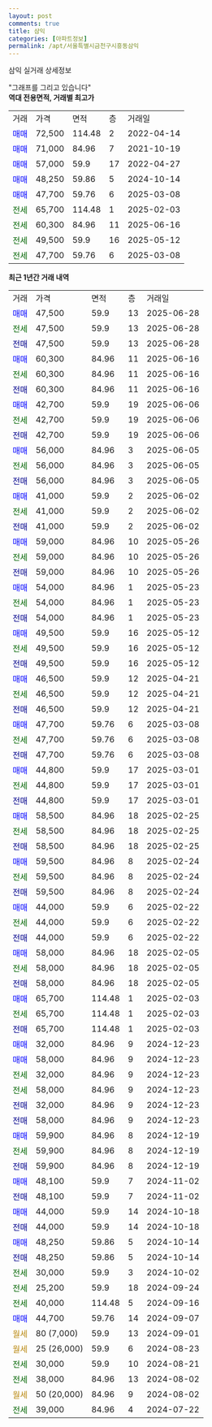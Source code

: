 ```yaml
---
layout: post
comments: true
title: 삼익
categories: [아파트정보]
permalink: /apt/서울특별시금천구시흥동삼익
---
```


삼익 실거래 상세정보

<script type="text/javascript">
  google.charts.load('current', {'packages':['line', 'corechart']});
  google.charts.setOnLoadCallback(drawChart);

  function drawChart() {
    var data = new google.visualization.DataTable();
    data.addColumn('date', '거래일');
    data.addColumn('number', "매매");
    data.addColumn('number', "전세");
    data.addColumn('number', "전매");

    data.addRows([[new Date(Date.parse("2025-06-28")), 47500, null, null], [new Date(Date.parse("2025-06-28")), null, 47500, null], [new Date(Date.parse("2025-06-28")), null, null, 47500], [new Date(Date.parse("2025-06-16")), 60300, null, null], [new Date(Date.parse("2025-06-16")), null, 60300, null], [new Date(Date.parse("2025-06-16")), null, null, 60300], [new Date(Date.parse("2025-06-06")), 42700, null, null], [new Date(Date.parse("2025-06-06")), null, 42700, null], [new Date(Date.parse("2025-06-06")), null, null, 42700], [new Date(Date.parse("2025-06-05")), 56000, null, null], [new Date(Date.parse("2025-06-05")), null, 56000, null], [new Date(Date.parse("2025-06-05")), null, null, 56000], [new Date(Date.parse("2025-06-02")), 41000, null, null], [new Date(Date.parse("2025-06-02")), null, 41000, null], [new Date(Date.parse("2025-06-02")), null, null, 41000], [new Date(Date.parse("2025-05-26")), 59000, null, null], [new Date(Date.parse("2025-05-26")), null, 59000, null], [new Date(Date.parse("2025-05-26")), null, null, 59000], [new Date(Date.parse("2025-05-23")), 54000, null, null], [new Date(Date.parse("2025-05-23")), null, 54000, null], [new Date(Date.parse("2025-05-23")), null, null, 54000], [new Date(Date.parse("2025-05-12")), 49500, null, null], [new Date(Date.parse("2025-05-12")), null, 49500, null], [new Date(Date.parse("2025-05-12")), null, null, 49500], [new Date(Date.parse("2025-04-21")), 46500, null, null], [new Date(Date.parse("2025-04-21")), null, 46500, null], [new Date(Date.parse("2025-04-21")), null, null, 46500], [new Date(Date.parse("2025-03-08")), 47700, null, null], [new Date(Date.parse("2025-03-08")), null, 47700, null], [new Date(Date.parse("2025-03-08")), null, null, 47700], [new Date(Date.parse("2025-03-01")), 44800, null, null], [new Date(Date.parse("2025-03-01")), null, 44800, null], [new Date(Date.parse("2025-03-01")), null, null, 44800], [new Date(Date.parse("2025-02-25")), 58500, null, null], [new Date(Date.parse("2025-02-25")), null, 58500, null], [new Date(Date.parse("2025-02-25")), null, null, 58500], [new Date(Date.parse("2025-02-24")), 59500, null, null], [new Date(Date.parse("2025-02-24")), null, 59500, null], [new Date(Date.parse("2025-02-24")), null, null, 59500], [new Date(Date.parse("2025-02-22")), 44000, null, null], [new Date(Date.parse("2025-02-22")), null, 44000, null], [new Date(Date.parse("2025-02-22")), null, null, 44000], [new Date(Date.parse("2025-02-05")), 58000, null, null], [new Date(Date.parse("2025-02-05")), null, 58000, null], [new Date(Date.parse("2025-02-05")), null, null, 58000], [new Date(Date.parse("2025-02-03")), 65700, null, null], [new Date(Date.parse("2025-02-03")), null, 65700, null], [new Date(Date.parse("2025-02-03")), null, null, 65700], [new Date(Date.parse("2024-12-23")), 32000, null, null], [new Date(Date.parse("2024-12-23")), 58000, null, null], [new Date(Date.parse("2024-12-23")), null, 32000, null], [new Date(Date.parse("2024-12-23")), null, 58000, null], [new Date(Date.parse("2024-12-23")), null, null, 32000], [new Date(Date.parse("2024-12-23")), null, null, 58000], [new Date(Date.parse("2024-12-19")), 59900, null, null], [new Date(Date.parse("2024-12-19")), null, 59900, null], [new Date(Date.parse("2024-12-19")), null, null, 59900], [new Date(Date.parse("2024-11-02")), 48100, null, null], [new Date(Date.parse("2024-11-02")), null, null, 48100], [new Date(Date.parse("2024-10-18")), 44000, null, null], [new Date(Date.parse("2024-10-18")), null, null, 44000], [new Date(Date.parse("2024-10-14")), 48250, null, null], [new Date(Date.parse("2024-10-14")), null, null, 48250], [new Date(Date.parse("2024-10-02")), null, 30000, null], [new Date(Date.parse("2024-09-24")), null, 25200, null], [new Date(Date.parse("2024-09-16")), null, 40000, null], [new Date(Date.parse("2024-09-07")), 44700, null, null], [new Date(Date.parse("2024-09-01")), null, null, null], [new Date(Date.parse("2024-08-23")), null, null, null], [new Date(Date.parse("2024-08-21")), null, 30000, null], [new Date(Date.parse("2024-08-02")), null, 38000, null], [new Date(Date.parse("2024-08-02")), null, null, null], [new Date(Date.parse("2024-07-22")), null, 39000, null]]);

    var options = {
      hAxis: {
        format: 'yyyy/MM/dd'
      },    
      lineWidth: 0,
      pointsVisible: true,    
      title: '최근 1년간 유형별 실거래가 분포',
      legend: { position: 'bottom' }
    };

    var formatter = new google.visualization.NumberFormat({pattern:'###,###'} );
    formatter.format(data, 1);
    formatter.format(data, 2);
    
    setTimeout(function() {
        var chart = new google.visualization.LineChart(document.getElementById('columnchart_material'));
        chart.draw(data, (options));
        document.getElementById('loading').style.display = 'none';
    }, 200);
  }
</script>


<div id="loading" style="z-index:20; display: block; margin-left: 0px">"그래프를 그리고 있습니다"</div>
<div id="columnchart_material" style="width: 95%; margin-left: 0px; display: block"></div>
<!-- contents start -->
<b>역대 전용면적, 거래별 최고가</b>
<table class="sortable">
    <tr>
      <td>거래</td>
      <td>가격</td>
      <td>면적</td>
      <td>층</td>
      <td>거래일</td>
    </tr>
        <tr>
          <td><a style="color: blue">매매</a></td>
          <td>72,500</td>
          <td>114.48</td>
          <td>2</td>
          <td>2022-04-14</td>
        </tr>            <tr>
          <td><a style="color: blue">매매</a></td>
          <td>71,000</td>
          <td>84.96</td>
          <td>7</td>
          <td>2021-10-19</td>
        </tr>            <tr>
          <td><a style="color: blue">매매</a></td>
          <td>57,000</td>
          <td>59.9</td>
          <td>17</td>
          <td>2022-04-27</td>
        </tr>            <tr>
          <td><a style="color: blue">매매</a></td>
          <td>48,250</td>
          <td>59.86</td>
          <td>5</td>
          <td>2024-10-14</td>
        </tr>            <tr>
          <td><a style="color: blue">매매</a></td>
          <td>47,700</td>
          <td>59.76</td>
          <td>6</td>
          <td>2025-03-08</td>
        </tr>        
        <tr>
              <td><a style="color: darkgreen">전세</a></td>
              <td>65,700</td>
              <td>114.48</td>
              <td>1</td>
              <td>2025-02-03</td>
            </tr>            <tr>
              <td><a style="color: darkgreen">전세</a></td>
              <td>60,300</td>
              <td>84.96</td>
              <td>11</td>
              <td>2025-06-16</td>
            </tr>            <tr>
              <td><a style="color: darkgreen">전세</a></td>
              <td>49,500</td>
              <td>59.9</td>
              <td>16</td>
              <td>2025-05-12</td>
            </tr>            <tr>
              <td><a style="color: darkgreen">전세</a></td>
              <td>47,700</td>
              <td>59.76</td>
              <td>6</td>
              <td>2025-03-08</td>
            </tr>        
    
</table>

<b>최근 1년간 거래 내역</b>

<table class="sortable">
    <tr>
      <td>거래</td>
      <td>가격</td>
      <td>면적</td>
      <td>층</td>
      <td>거래일</td>
    </tr>
    <tr>
      <td><a style="color: blue">매매</a></td>
      <td>47,500</td>
      <td>59.9</td>
      <td>13</td>
      <td>2025-06-28</td>
    </tr>          <tr>
      <td><a style="color: darkgreen">전세</a></td>
      <td>47,500</td>
      <td>59.9</td>
      <td>13</td>
      <td>2025-06-28</td>
    </tr>          <tr>
      <td><a style="color: darkblue">전매</a></td>
      <td>47,500</td>
      <td>59.9</td>
      <td>13</td>
      <td>2025-06-28</td>
    </tr>          <tr>
      <td><a style="color: blue">매매</a></td>
      <td>60,300</td>
      <td>84.96</td>
      <td>11</td>
      <td>2025-06-16</td>
    </tr>          <tr>
      <td><a style="color: darkgreen">전세</a></td>
      <td>60,300</td>
      <td>84.96</td>
      <td>11</td>
      <td>2025-06-16</td>
    </tr>          <tr>
      <td><a style="color: darkblue">전매</a></td>
      <td>60,300</td>
      <td>84.96</td>
      <td>11</td>
      <td>2025-06-16</td>
    </tr>          <tr>
      <td><a style="color: blue">매매</a></td>
      <td>42,700</td>
      <td>59.9</td>
      <td>19</td>
      <td>2025-06-06</td>
    </tr>          <tr>
      <td><a style="color: darkgreen">전세</a></td>
      <td>42,700</td>
      <td>59.9</td>
      <td>19</td>
      <td>2025-06-06</td>
    </tr>          <tr>
      <td><a style="color: darkblue">전매</a></td>
      <td>42,700</td>
      <td>59.9</td>
      <td>19</td>
      <td>2025-06-06</td>
    </tr>          <tr>
      <td><a style="color: blue">매매</a></td>
      <td>56,000</td>
      <td>84.96</td>
      <td>3</td>
      <td>2025-06-05</td>
    </tr>          <tr>
      <td><a style="color: darkgreen">전세</a></td>
      <td>56,000</td>
      <td>84.96</td>
      <td>3</td>
      <td>2025-06-05</td>
    </tr>          <tr>
      <td><a style="color: darkblue">전매</a></td>
      <td>56,000</td>
      <td>84.96</td>
      <td>3</td>
      <td>2025-06-05</td>
    </tr>          <tr>
      <td><a style="color: blue">매매</a></td>
      <td>41,000</td>
      <td>59.9</td>
      <td>2</td>
      <td>2025-06-02</td>
    </tr>          <tr>
      <td><a style="color: darkgreen">전세</a></td>
      <td>41,000</td>
      <td>59.9</td>
      <td>2</td>
      <td>2025-06-02</td>
    </tr>          <tr>
      <td><a style="color: darkblue">전매</a></td>
      <td>41,000</td>
      <td>59.9</td>
      <td>2</td>
      <td>2025-06-02</td>
    </tr>          <tr>
      <td><a style="color: blue">매매</a></td>
      <td>59,000</td>
      <td>84.96</td>
      <td>10</td>
      <td>2025-05-26</td>
    </tr>          <tr>
      <td><a style="color: darkgreen">전세</a></td>
      <td>59,000</td>
      <td>84.96</td>
      <td>10</td>
      <td>2025-05-26</td>
    </tr>          <tr>
      <td><a style="color: darkblue">전매</a></td>
      <td>59,000</td>
      <td>84.96</td>
      <td>10</td>
      <td>2025-05-26</td>
    </tr>          <tr>
      <td><a style="color: blue">매매</a></td>
      <td>54,000</td>
      <td>84.96</td>
      <td>1</td>
      <td>2025-05-23</td>
    </tr>          <tr>
      <td><a style="color: darkgreen">전세</a></td>
      <td>54,000</td>
      <td>84.96</td>
      <td>1</td>
      <td>2025-05-23</td>
    </tr>          <tr>
      <td><a style="color: darkblue">전매</a></td>
      <td>54,000</td>
      <td>84.96</td>
      <td>1</td>
      <td>2025-05-23</td>
    </tr>          <tr>
      <td><a style="color: blue">매매</a></td>
      <td>49,500</td>
      <td>59.9</td>
      <td>16</td>
      <td>2025-05-12</td>
    </tr>          <tr>
      <td><a style="color: darkgreen">전세</a></td>
      <td>49,500</td>
      <td>59.9</td>
      <td>16</td>
      <td>2025-05-12</td>
    </tr>          <tr>
      <td><a style="color: darkblue">전매</a></td>
      <td>49,500</td>
      <td>59.9</td>
      <td>16</td>
      <td>2025-05-12</td>
    </tr>          <tr>
      <td><a style="color: blue">매매</a></td>
      <td>46,500</td>
      <td>59.9</td>
      <td>12</td>
      <td>2025-04-21</td>
    </tr>          <tr>
      <td><a style="color: darkgreen">전세</a></td>
      <td>46,500</td>
      <td>59.9</td>
      <td>12</td>
      <td>2025-04-21</td>
    </tr>          <tr>
      <td><a style="color: darkblue">전매</a></td>
      <td>46,500</td>
      <td>59.9</td>
      <td>12</td>
      <td>2025-04-21</td>
    </tr>          <tr>
      <td><a style="color: blue">매매</a></td>
      <td>47,700</td>
      <td>59.76</td>
      <td>6</td>
      <td>2025-03-08</td>
    </tr>          <tr>
      <td><a style="color: darkgreen">전세</a></td>
      <td>47,700</td>
      <td>59.76</td>
      <td>6</td>
      <td>2025-03-08</td>
    </tr>          <tr>
      <td><a style="color: darkblue">전매</a></td>
      <td>47,700</td>
      <td>59.76</td>
      <td>6</td>
      <td>2025-03-08</td>
    </tr>          <tr>
      <td><a style="color: blue">매매</a></td>
      <td>44,800</td>
      <td>59.9</td>
      <td>17</td>
      <td>2025-03-01</td>
    </tr>          <tr>
      <td><a style="color: darkgreen">전세</a></td>
      <td>44,800</td>
      <td>59.9</td>
      <td>17</td>
      <td>2025-03-01</td>
    </tr>          <tr>
      <td><a style="color: darkblue">전매</a></td>
      <td>44,800</td>
      <td>59.9</td>
      <td>17</td>
      <td>2025-03-01</td>
    </tr>          <tr>
      <td><a style="color: blue">매매</a></td>
      <td>58,500</td>
      <td>84.96</td>
      <td>18</td>
      <td>2025-02-25</td>
    </tr>          <tr>
      <td><a style="color: darkgreen">전세</a></td>
      <td>58,500</td>
      <td>84.96</td>
      <td>18</td>
      <td>2025-02-25</td>
    </tr>          <tr>
      <td><a style="color: darkblue">전매</a></td>
      <td>58,500</td>
      <td>84.96</td>
      <td>18</td>
      <td>2025-02-25</td>
    </tr>          <tr>
      <td><a style="color: blue">매매</a></td>
      <td>59,500</td>
      <td>84.96</td>
      <td>8</td>
      <td>2025-02-24</td>
    </tr>          <tr>
      <td><a style="color: darkgreen">전세</a></td>
      <td>59,500</td>
      <td>84.96</td>
      <td>8</td>
      <td>2025-02-24</td>
    </tr>          <tr>
      <td><a style="color: darkblue">전매</a></td>
      <td>59,500</td>
      <td>84.96</td>
      <td>8</td>
      <td>2025-02-24</td>
    </tr>          <tr>
      <td><a style="color: blue">매매</a></td>
      <td>44,000</td>
      <td>59.9</td>
      <td>6</td>
      <td>2025-02-22</td>
    </tr>          <tr>
      <td><a style="color: darkgreen">전세</a></td>
      <td>44,000</td>
      <td>59.9</td>
      <td>6</td>
      <td>2025-02-22</td>
    </tr>          <tr>
      <td><a style="color: darkblue">전매</a></td>
      <td>44,000</td>
      <td>59.9</td>
      <td>6</td>
      <td>2025-02-22</td>
    </tr>          <tr>
      <td><a style="color: blue">매매</a></td>
      <td>58,000</td>
      <td>84.96</td>
      <td>18</td>
      <td>2025-02-05</td>
    </tr>          <tr>
      <td><a style="color: darkgreen">전세</a></td>
      <td>58,000</td>
      <td>84.96</td>
      <td>18</td>
      <td>2025-02-05</td>
    </tr>          <tr>
      <td><a style="color: darkblue">전매</a></td>
      <td>58,000</td>
      <td>84.96</td>
      <td>18</td>
      <td>2025-02-05</td>
    </tr>          <tr>
      <td><a style="color: blue">매매</a></td>
      <td>65,700</td>
      <td>114.48</td>
      <td>1</td>
      <td>2025-02-03</td>
    </tr>          <tr>
      <td><a style="color: darkgreen">전세</a></td>
      <td>65,700</td>
      <td>114.48</td>
      <td>1</td>
      <td>2025-02-03</td>
    </tr>          <tr>
      <td><a style="color: darkblue">전매</a></td>
      <td>65,700</td>
      <td>114.48</td>
      <td>1</td>
      <td>2025-02-03</td>
    </tr>          <tr>
      <td><a style="color: blue">매매</a></td>
      <td>32,000</td>
      <td>84.96</td>
      <td>9</td>
      <td>2024-12-23</td>
    </tr>          <tr>
      <td><a style="color: blue">매매</a></td>
      <td>58,000</td>
      <td>84.96</td>
      <td>9</td>
      <td>2024-12-23</td>
    </tr>          <tr>
      <td><a style="color: darkgreen">전세</a></td>
      <td>32,000</td>
      <td>84.96</td>
      <td>9</td>
      <td>2024-12-23</td>
    </tr>          <tr>
      <td><a style="color: darkgreen">전세</a></td>
      <td>58,000</td>
      <td>84.96</td>
      <td>9</td>
      <td>2024-12-23</td>
    </tr>          <tr>
      <td><a style="color: darkblue">전매</a></td>
      <td>32,000</td>
      <td>84.96</td>
      <td>9</td>
      <td>2024-12-23</td>
    </tr>          <tr>
      <td><a style="color: darkblue">전매</a></td>
      <td>58,000</td>
      <td>84.96</td>
      <td>9</td>
      <td>2024-12-23</td>
    </tr>          <tr>
      <td><a style="color: blue">매매</a></td>
      <td>59,900</td>
      <td>84.96</td>
      <td>8</td>
      <td>2024-12-19</td>
    </tr>          <tr>
      <td><a style="color: darkgreen">전세</a></td>
      <td>59,900</td>
      <td>84.96</td>
      <td>8</td>
      <td>2024-12-19</td>
    </tr>          <tr>
      <td><a style="color: darkblue">전매</a></td>
      <td>59,900</td>
      <td>84.96</td>
      <td>8</td>
      <td>2024-12-19</td>
    </tr>          <tr>
      <td><a style="color: blue">매매</a></td>
      <td>48,100</td>
      <td>59.9</td>
      <td>7</td>
      <td>2024-11-02</td>
    </tr>          <tr>
      <td><a style="color: darkblue">전매</a></td>
      <td>48,100</td>
      <td>59.9</td>
      <td>7</td>
      <td>2024-11-02</td>
    </tr>          <tr>
      <td><a style="color: blue">매매</a></td>
      <td>44,000</td>
      <td>59.9</td>
      <td>14</td>
      <td>2024-10-18</td>
    </tr>          <tr>
      <td><a style="color: darkblue">전매</a></td>
      <td>44,000</td>
      <td>59.9</td>
      <td>14</td>
      <td>2024-10-18</td>
    </tr>          <tr>
      <td><a style="color: blue">매매</a></td>
      <td>48,250</td>
      <td>59.86</td>
      <td>5</td>
      <td>2024-10-14</td>
    </tr>          <tr>
      <td><a style="color: darkblue">전매</a></td>
      <td>48,250</td>
      <td>59.86</td>
      <td>5</td>
      <td>2024-10-14</td>
    </tr>          <tr>
      <td><a style="color: darkgreen">전세</a></td>
      <td>30,000</td>
      <td>59.9</td>
      <td>3</td>
      <td>2024-10-02</td>
    </tr>          <tr>
      <td><a style="color: darkgreen">전세</a></td>
      <td>25,200</td>
      <td>59.9</td>
      <td>18</td>
      <td>2024-09-24</td>
    </tr>          <tr>
      <td><a style="color: darkgreen">전세</a></td>
      <td>40,000</td>
      <td>114.48</td>
      <td>5</td>
      <td>2024-09-16</td>
    </tr>          <tr>
      <td><a style="color: blue">매매</a></td>
      <td>44,700</td>
      <td>59.76</td>
      <td>14</td>
      <td>2024-09-07</td>
    </tr>          <tr>
      <td><a style="color: darkgoldenrod">월세</a></td>
      <td>80 (7,000)</td>
      <td>59.9</td>
      <td>13</td>
      <td>2024-09-01</td>
    </tr>          <tr>
      <td><a style="color: darkgoldenrod">월세</a></td>
      <td>25 (26,000)</td>
      <td>59.9</td>
      <td>6</td>
      <td>2024-08-23</td>
    </tr>          <tr>
      <td><a style="color: darkgreen">전세</a></td>
      <td>30,000</td>
      <td>59.9</td>
      <td>10</td>
      <td>2024-08-21</td>
    </tr>          <tr>
      <td><a style="color: darkgreen">전세</a></td>
      <td>38,000</td>
      <td>84.96</td>
      <td>13</td>
      <td>2024-08-02</td>
    </tr>          <tr>
      <td><a style="color: darkgoldenrod">월세</a></td>
      <td>50 (20,000)</td>
      <td>84.96</td>
      <td>9</td>
      <td>2024-08-02</td>
    </tr>          <tr>
      <td><a style="color: darkgreen">전세</a></td>
      <td>39,000</td>
      <td>84.96</td>
      <td>4</td>
      <td>2024-07-22</td>
    </tr>      </table>
<!-- contents end -->    

